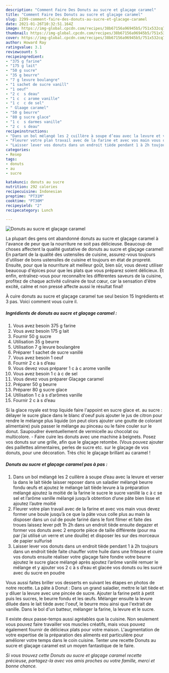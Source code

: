 ```yaml
---
description: "Comment Faire Des Donuts au sucre et glaçage caramel"
title: "Comment Faire Des Donuts au sucre et glaçage caramel"
slug: 2299-comment-faire-des-donuts-au-sucre-et-glacage-caramel
date: 2021-01-26T10:32:51.164Z
image: https://img-global.cpcdn.com/recipes/38b67156a96945b5/751x532cq70/donuts-au-sucre-et-glacage-caramel-photo-principale-de-la-recette.jpg
thumbnail: https://img-global.cpcdn.com/recipes/38b67156a96945b5/751x532cq70/donuts-au-sucre-et-glacage-caramel-photo-principale-de-la-recette.jpg
cover: https://img-global.cpcdn.com/recipes/38b67156a96945b5/751x532cq70/donuts-au-sucre-et-glacage-caramel-photo-principale-de-la-recette.jpg
author: Howard Ray
ratingvalue: 3.1
reviewcount: 5
recipeingredient:
- "375 g farine"
- "175 g lait"
- "50 g sucre"
- "35 g beurre"
- "7 g levure boulangre"
- "1 sachet de sucre vanill"
- "1 oeuf"
- "2 c  s deau"
- "1 c  c arome vanille"
- "1 c  c de sel"
- " Glaage caramel"
- "50 g beurre"
- "80 g sucre glace"
- "1 c  s darmes vanille"
- "2 c  s deau"
recipeinstructions:
- "Dans un bol mélangé les 2 cuillère à soupe d’eau avec la levure et verser la dans le lait tiède laisser reposer dans un saladier mélangé beurre fondu œufs et ajoutez le mélange lait tiède levure à la préparation mélangé ajoutez la moitié de la farine le sucre le sucre vanillé la c à c se sel et l’arôme vanille mélangé jusqu’à obtention d’une pâte bien lisse et ajoutez l’autre moitié"
- "Fleurer votre plan travail avec de la farine et avec vos main vous devez former une boule jusqu’à ce que la pâte vous colle plus au main la disposer dans un cul de poule fariné dans le font filmer et faite des troues laissez lever pdt 1h 2h dans un endroit tiède ensuite degazer et former vos donuts avec 2 emporte pièce de taille différente (pour ma par j’ai utilisé un verre et une douille) et disposer les sur des morceaux de papier sulfurisé"
- "Laisser lever vos donuts dans un endroit tiède pendant 1 à 2h toujours dans un endroit tiède faite chauffer votre huile dans une friteuse et cuire vos donuts ensuite réaliser votre glaçage faire fondre votre beurre ajoutez le sucre glace mélangé après ajoutez l’arôme vanillé remuer le mélange et y ajouter vos 2 c à s d’eau et glacée vos donuts ou les sucré avec du sucre en poudre"
categories:
- Resep
tags:
- donuts
- au
- sucre

katakunci: donuts au sucre 
nutrition: 292 calories
recipecuisine: Indonesian
preptime: "PT31M"
cooktime: "PT30M"
recipeyield: "2"
recipecategory: Lunch

---
```



![Donuts au sucre et glaçage caramel](https://img-global.cpcdn.com/recipes/38b67156a96945b5/751x532cq70/donuts-au-sucre-et-glacage-caramel-photo-principale-de-la-recette.jpg)

La plupart des gens ont abandonné donuts au sucre et glaçage caramel à l'avance de peur que la nourriture ne soit pas délicieuse. Beaucoup de choses affectent la qualité gustative de donuts au sucre et glaçage caramel! En partant de la qualité des ustensiles de cuisine, assurez-vous toujours d'utiliser de bons ustensiles de cuisine et toujours en état de propreté. Ensuite, pour que la nourriture ait meilleur goût, bien sûr, vous devez utiliser beaucoup d'épices pour que les plats que vous préparez soient délicieux. Et enfin, entraînez-vous pour reconnaître les différentes saveurs de la cuisine, profitez de chaque activité culinaire de tout cœur, car la sensation d'être excité, calme et non pressé affecte aussi le résultat final!

<!--inarticleads1-->

À cuire donuts au sucre et glaçage caramel tue seul besion 15 Ingrédients et 3 pas. Voici comment vous cuire il.

##### Ingrédients de donuts au sucre et glaçage caramel :

1. Vous avez besoin 375 g farine
1. Vous avez besoin 175 g lait
1. Fournir 50 g sucre
1. Utilisation 35 g beurre
1. Utilisation 7 g levure boulangère
1. Préparer 1 sachet de sucre vanillé
1. Vous avez besoin 1 oeuf
1. Fournir 2 c à s d’eau
1. Vous devez vous préparer 1 c à c arome vanille
1. Vous avez besoin 1 c à c de sel
1. Vous devez vous préparer  Glaçage caramel
1. Préparer 50 g beurre
1. Préparer 80 g sucre glace
1. Utilisation 1 c à s d’arômes vanille
1. Fournir 2 c à s d’eau


Si la glace royale est trop liquide faire l&#39;appoint en sucre glace et. au sucre : délayer le sucre glace dans le blanc d&#39;oeuf puis ajouter le jus de citron pour rendre le mélange plus liquide (on peut olors ajouter une goutte de colorant alimentaire) puis passer le mélange au pinceau ou le faire couler sur le donut. Saupoudrer éventuellement de vermicelle au chocolat ou multicolore. - Faire cuire les donuts avec une machine à beignets. Posez vos donuts sur une grille, afin que le glaçage retombe. (Vous pouvez ajouter des paillettes alimentaires, perles de sucre etc. sur le glaçage de vos donuts, pour une décoration. Très chic le glaçage brillant au caramel ! 

<!--inarticleads2-->

##### Donuts au sucre et glaçage caramel pas à pas :

1. Dans un bol mélangé les 2 cuillère à soupe d’eau avec la levure et verser la dans le lait tiède laisser reposer dans un saladier mélangé beurre fondu œufs et ajoutez le mélange lait tiède levure à la préparation mélangé ajoutez la moitié de la farine le sucre le sucre vanillé la c à c se sel et l’arôme vanille mélangé jusqu’à obtention d’une pâte bien lisse et ajoutez l’autre moitié
1. Fleurer votre plan travail avec de la farine et avec vos main vous devez former une boule jusqu’à ce que la pâte vous colle plus au main la disposer dans un cul de poule fariné dans le font filmer et faite des troues laissez lever pdt 1h 2h dans un endroit tiède ensuite degazer et former vos donuts avec 2 emporte pièce de taille différente (pour ma par j’ai utilisé un verre et une douille) et disposer les sur des morceaux de papier sulfurisé
1. Laisser lever vos donuts dans un endroit tiède pendant 1 à 2h toujours dans un endroit tiède faite chauffer votre huile dans une friteuse et cuire vos donuts ensuite réaliser votre glaçage faire fondre votre beurre ajoutez le sucre glace mélangé après ajoutez l’arôme vanillé remuer le mélange et y ajouter vos 2 c à s d’eau et glacée vos donuts ou les sucré avec du sucre en poudre


Vous aussi faites briller vos desserts en suivant les étapes en photos de notre recette. La pâte à Donut : Dans un grand saladier, mettre le lait tiède et y diluer la levure avec une pincée de sucre. Ajouter la farine petit à petit puis les sucres, le beurre fondu et les œufs. Mélanger ensuite la levure diluée dans le lait tiède avec l&#39;oeuf, le beurre mou ainsi que l&#39;extrait de vanille. Dans le bol d&#39;un batteur, mélanger la farine, la levure et le sucre. 

<!--inarticleads1-->

<p>
Il existe deux passe-temps aussi agréables que la cuisine. Non seulement vous pouvez faire travailler vos muscles créatifs, mais vous pouvez également fournir de délicieux plats pour votre maison. L'augmentation de votre expertise de la préparation des aliments est particulière pour améliorer votre temps dans le coin cuisine. Tenter une recette Donuts au sucre et glaçage caramel est un moyen fantastique de le faire.
</p>

<p>
<i>Si vous trouvez cette Donuts au sucre et glaçage caramel recette précieuse, partagez-la avec vos amis proches ou votre famille, merci et bonne chance.</i>
</p>
